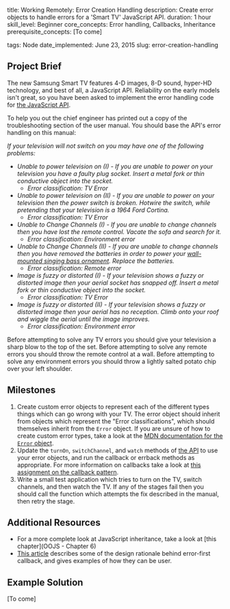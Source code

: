 title:                  Working Remotely: Error Creation Handling
description:            Create error objects to handle errors for a 'Smart TV' JavaScript API. 
duration:               1 hour
skill_level:            Beginner
core_concepts:          Error handling, Callbacks, Inheritance
prerequisite_concepts:  [To come]

tags: Node
date_implemented:       June 23, 2015
slug:                   error-creation-handling


## Project Brief

The new Samsung Smart TV features 4-D images, 8-D sound, hyper-HD technology, and best of all, a JavaScript API.  Reliability on the early models isn't great, so you have been asked to implement the error handling code for [the JavaScript API](https://gist.github.com/oampo/5c76f5df3bcb7ee8cc8d).

To help you out the chief engineer has printed out a copy of the troubleshooting section of the user manual.  You should base the API's error handling on this manual:

<i>
 If your television will not switch on you may have one of the following problems:

 * *Unable to power television on (I)* - If you are unable to power on your television you have a faulty plug socket.  Insert a metal fork or thin conductive object into the socket.
     - Error classification: TV Error
 * *Unable to power television on (II)* - If you are unable to power on your television then the power switch is broken.  Hotwire the switch, while pretending that your television is a 1964 Ford Cortina.
     - Error classification: TV Error
* *Unable to Change Channels (I)* - If you are unable to change channels then you have lost the remote control.  Vacate the sofa and search for it.
     - Error classification: Environment error
 * *Unable to Change Channels (II)* - If you are unable to change channels then you have removed the batteries in order to power your [wall-mounted singing bass ornament](https://www.youtube.com/watch?v=XhB6ifx1B4A).  Replace the batteries.
     - Error classification: Remote error
 * *Image is fuzzy or distorted (I)* - If your television shows a fuzzy or distorted image then your aerial socket has snapped off.  Insert a metal fork or thin conductive object into the socket.
     - Error classification: TV Error
 * *Image is fuzzy or distorted (II)* - If your television shows a fuzzy or distorted image then your aerial has no reception.  Climb onto your roof and wiggle the aerial until the image improves.
     - Error classification: Environment error
</i>

 Before attempting to solve any TV errors you should give your television a sharp blow to the top of the set.
 Before attempting to solve any remote errors you should throw the remote control at a wall.
 Before attempting to solve any environment errors you should throw a lightly salted potato chip over your left shoulder.

## Milestones

1. Create custom error objects to represent each of the different types things which can go wrong with your TV.  The error object should inherit from objects which represent the "Error classifications", which should themselves inherit from the `Error` object.  If you are unsure of how to create custom error types, take a look at the [MDN documentation for the `Error` object](https://developer.mozilla.org/en-US/docs/Web/JavaScript/Reference/Global_Objects/Error).
2. Update the `turnOn`, `switchChannel`, and `watch` methods of [the API](gist) to use your error objects, and run the callback or errback methods as appropriate.  For more information on callbacks take a look at [this assignment on the callback pattern](https://courses.thinkful.com/tfl-001v1/assignment/4.2.2).
3. Write a small test application which tries to turn on the TV, switch channels, and then watch the TV.  If any of the stages fail then you should call the function which attempts the fix described in the manual, then retry the stage.

## Additional Resources

* For a more complete look at JavaScript inheritance, take a look at [this chapter](OOJS - Chapter 6)
* [This article](http://thenodeway.io/posts/understanding-error-first-callbacks) describes some of the design rationale behind error-first callback, and gives examples of how they can be user.

## Example Solution

[To come]

